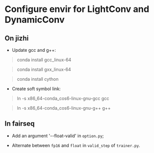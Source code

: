 # Configure envir for LightConv and DynamicConv

## On jizhi
- Update gcc and g++:

> conda install gcc_linux-64

> conda install gxx_linux-64

> conda install cython

- Create soft symbol link:

> ln -s x86_64-conda_cos6-linux-gnu-gcc gcc

> ln -s x86_64-conda_cos6-linux-gnu-g++ g++

## In fairseq
- Add an argument '--float-valid' in `option.py`;

- Alternate between `fp16` and `float` in `valid_step` of `trainer.py`.
